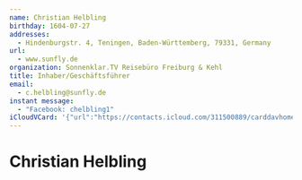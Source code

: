 ```yaml
---
name: Christian Helbling
birthday: 1604-07-27
addresses:
  - Hindenburgstr. 4, Teningen, Baden-Württemberg, 79331, Germany
url:
  - www.sunfly.de
organization: Sonnenklar.TV Reisebüro Freiburg & Kehl
title: Inhaber/Geschäftsführer
email:
  - c.helbling@sunfly.de
instant message:
  - "Facebook: chelbling1"
iCloudVCard: '{"url":"https://contacts.icloud.com/311500889/carddavhome/card/6F2AFE02-2909-4C24-911D-0A1364F29BF6.vcf","etag":"\"kmfhamw2\"","data":"BEGIN:VCARD\r\nVERSION:3.0\r\nFN:\r\nN:Helbling;Christian;;;\r\nUID:A1B793DC-2755-4084-95C3-7FD7FC4F8DE6\r\nBDAY;VALUE=date:1604-07-27\r\nADR:;;Hindenburgstr. 4;Teningen;Baden-Württemberg;79331;Germany;\r\nPRODID:-//Apple Inc.//iOS 11.0.3//EN\r\nREV:2025-04-03T22:07:41Z\r\nURL:www.sunfly.de\r\nORG:Sonnenklar.TV Reisebüro Freiburg & Kehl;\r\nTITLE:Inhaber/Geschäftsführer\r\nEMAIL:c.helbling@sunfly.de\r\nPHOTO;VALUE=uri:https://gateway.icloud.com/contacts/311500889/ck/card/ab963\r\n a998e9a3d236f9bb83998336126\r\nIMPP;X-SERVICE-TYPE=Facebook;type=pref:xmpp:chelbling1\r\nEND:VCARD"}'
---
```

# Christian Helbling
